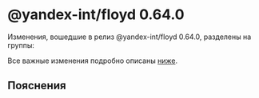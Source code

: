 # @yandex-int/floyd 0.64.0

<!-- ЧЕЛОВЕЧЕСКОЕ ВСТУПЛЕНИЕ -->

Изменения, вошедшие в релиз @yandex-int/floyd 0.64.0, разделены на группы:

Все важные изменения подробно описаны [ниже](#Пояснения).

## Пояснения

